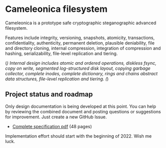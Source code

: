 
  Cameleonica filesystem
==========================

Cameleonica is a prototype safe cryptographic steganographic advanced filesystem.

Features include integrity, versioning, snapshots, atomicity, transactions, confidentiality, authenticity, permanent deletion, plausible deniability, file and directory cloning, internal compression, integration of compression and hashing, serializability, file-level replication and tiering. 

(*) Internal design includes atomic and ordered operations, diskless fsync, copy on write, segmented log-structured disk layout, copying garbage collector, complete inodes, complete dictionary, rings and chains abstract data structures, file-level replication and tiering. (*)

  Project status and roadmap
------------------------------

Only design documentation is being developed at this point. You can help by reviewing the combined document and posting questions or suggestions for improvement. Just create a new GitHub Issue.

- [Complete specification pdf](documentation/combined.pdf) (48 pages)

Implementation effort should start with the beginning of 2022. Wish me luck.
